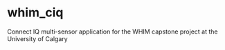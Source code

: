 # whim_ciq
Connect IQ multi-sensor application for the WHIM capstone project at the University of Calgary
